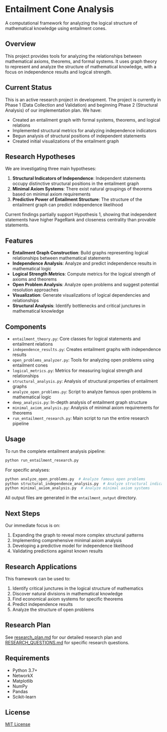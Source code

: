 # Entailment Cone Analysis

A computational framework for analyzing the logical structure of mathematical knowledge using entailment cones.

## Overview

This project provides tools for analyzing the relationships between mathematical axioms, theorems, and formal systems. It uses graph theory to represent and analyze the structure of mathematical knowledge, with a focus on independence results and logical strength.

## Current Status

This is an active research project in development. The project is currently in Phase 1 (Data Collection and Validation) and beginning Phase 2 (Structural Analysis) of our implementation plan. We have:

- Created an entailment graph with formal systems, theorems, and logical relations
- Implemented structural metrics for analyzing independence indicators
- Begun analysis of structural positions of independent statements
- Created initial visualizations of the entailment graph

## Research Hypotheses

We are investigating three main hypotheses:

1. **Structural Indicators of Independence**: Independent statements occupy distinctive structural positions in the entailment graph
2. **Minimal Axiom Systems**: There exist natural groupings of theorems based on minimal axiom requirements
3. **Predictive Power of Entailment Structure**: The structure of the entailment graph can predict independence likelihood

Current findings partially support Hypothesis 1, showing that independent statements have higher PageRank and closeness centrality than provable statements.

## Features

- **Entailment Graph Construction**: Build graphs representing logical relationships between mathematical statements
- **Independence Analysis**: Analyze and predict independence results in mathematical logic
- **Logical Strength Metrics**: Compute metrics for the logical strength of axioms and theorems
- **Open Problem Analysis**: Analyze open problems and suggest potential resolution approaches
- **Visualization**: Generate visualizations of logical dependencies and relationships
- **Structural Analysis**: Identify bottlenecks and critical junctures in mathematical knowledge

## Components

- `entailment_theory.py`: Core classes for logical statements and entailment relations
- `independence_results.py`: Creates entailment graphs with independence results
- `open_problems_analyzer.py`: Tools for analyzing open problems using entailment cones
- `logical_metrics.py`: Metrics for measuring logical strength and relationships
- `structural_analysis.py`: Analysis of structural properties of entailment graphs
- `analyze_open_problems.py`: Script to analyze famous open problems in mathematical logic
- `deep_analysis.py`: In-depth analysis of entailment graph structure
- `minimal_axiom_analysis.py`: Analysis of minimal axiom requirements for theorems
- `run_entailment_research.py`: Main script to run the entire research pipeline

## Usage

To run the complete entailment analysis pipeline:

```python
python run_entailment_research.py
```

For specific analyses:

```python
python analyze_open_problems.py  # Analyze famous open problems
python structural_independence_analysis.py  # Analyze structural indicators of independence
python minimal_axiom_analysis.py  # Analyze minimal axiom systems
```

All output files are generated in the `entailment_output` directory.

## Next Steps

Our immediate focus is on:
1. Expanding the graph to reveal more complex structural patterns
2. Implementing comprehensive minimal axiom analysis
3. Developing a predictive model for independence likelihood
4. Validating predictions against known results

## Research Applications

This framework can be used to:
1. Identify critical junctures in the logical structure of mathematics
2. Discover natural divisions in mathematical knowledge
3. Find economical axiom systems for specific theorems
4. Predict independence results
5. Analyze the structure of open problems

## Research Plan

See [research_plan.md](research_plan.md) for our detailed research plan and [RESEARCH_QUESTIONS.md](RESEARCH_QUESTIONS.md) for specific research questions.

## Requirements

- Python 3.7+
- NetworkX
- Matplotlib
- NumPy
- Pandas
- Scikit-learn

## License

[MIT License](LICENSE)
